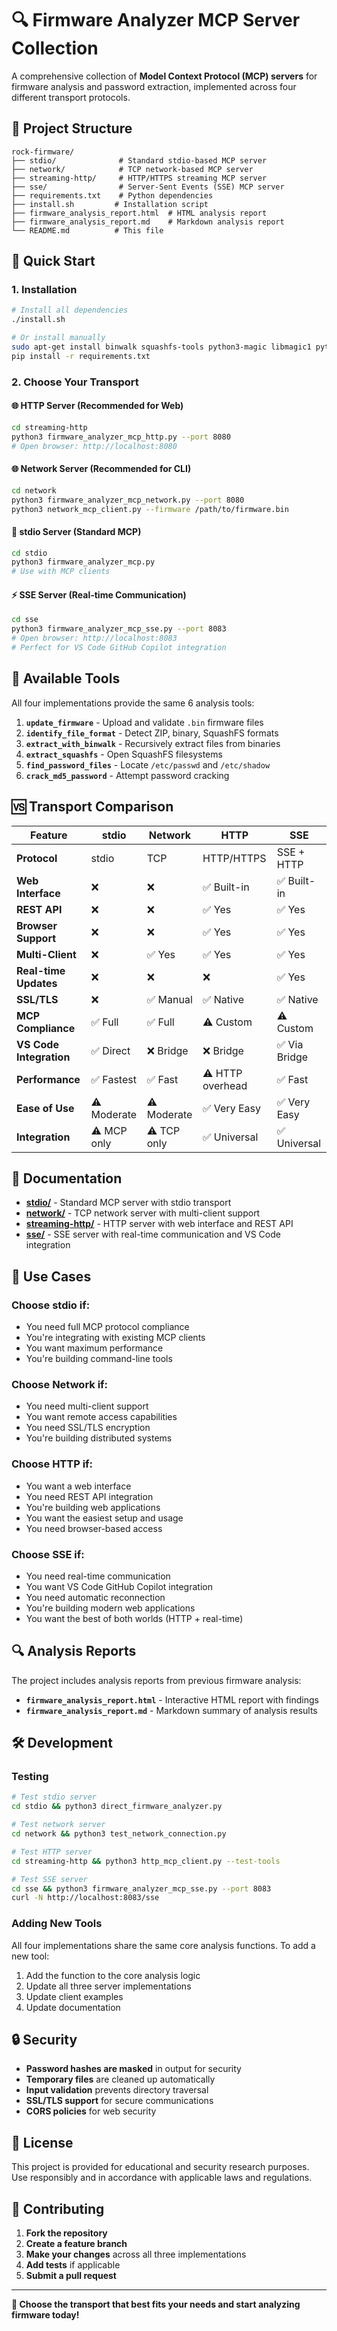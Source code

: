 # 🔍 Firmware Analyzer MCP Server Collection

A comprehensive collection of **Model Context Protocol (MCP) servers** for firmware analysis and password extraction, implemented across four different transport protocols.

## 📁 **Project Structure**

```
rock-firmware/
├── stdio/              # Standard stdio-based MCP server
├── network/            # TCP network-based MCP server  
├── streaming-http/     # HTTP/HTTPS streaming MCP server
├── sse/                # Server-Sent Events (SSE) MCP server
├── requirements.txt    # Python dependencies
├── install.sh         # Installation script
├── firmware_analysis_report.html  # HTML analysis report
├── firmware_analysis_report.md    # Markdown analysis report
└── README.md          # This file
```

## 🚀 **Quick Start**

### **1. Installation**
```bash
# Install all dependencies
./install.sh

# Or install manually
sudo apt-get install binwalk squashfs-tools python3-magic libmagic1 python3-aiohttp python3-aiohttp-cors
pip install -r requirements.txt
```

### **2. Choose Your Transport**

#### **🌐 HTTP Server (Recommended for Web)**
```bash
cd streaming-http
python3 firmware_analyzer_mcp_http.py --port 8080
# Open browser: http://localhost:8080
```

#### **🌐 Network Server (Recommended for CLI)**
```bash
cd network
python3 firmware_analyzer_mcp_network.py --port 8080
python3 network_mcp_client.py --firmware /path/to/firmware.bin
```

#### **📡 stdio Server (Standard MCP)**
```bash
cd stdio
python3 firmware_analyzer_mcp.py
# Use with MCP clients
```

#### **⚡ SSE Server (Real-time Communication)**
```bash
cd sse
python3 firmware_analyzer_mcp_sse.py --port 8083
# Open browser: http://localhost:8083
# Perfect for VS Code GitHub Copilot integration
```

## 🔧 **Available Tools**

All four implementations provide the same 6 analysis tools:

1. **`update_firmware`** - Upload and validate `.bin` firmware files
2. **`identify_file_format`** - Detect ZIP, binary, SquashFS formats
3. **`extract_with_binwalk`** - Recursively extract files from binaries
4. **`extract_squashfs`** - Open SquashFS filesystems
5. **`find_password_files`** - Locate `/etc/passwd` and `/etc/shadow`
6. **`crack_md5_password`** - Attempt password cracking

## 🆚 **Transport Comparison**

| Feature | stdio | Network | HTTP | SSE |
|---------|-------|---------|------|-----|
| **Protocol** | stdio | TCP | HTTP/HTTPS | SSE + HTTP |
| **Web Interface** | ❌ | ❌ | ✅ Built-in | ✅ Built-in |
| **REST API** | ❌ | ❌ | ✅ Yes | ✅ Yes |
| **Browser Support** | ❌ | ❌ | ✅ Yes | ✅ Yes |
| **Multi-Client** | ❌ | ✅ Yes | ✅ Yes | ✅ Yes |
| **Real-time Updates** | ❌ | ❌ | ❌ | ✅ Yes |
| **SSL/TLS** | ❌ | ✅ Manual | ✅ Native | ✅ Native |
| **MCP Compliance** | ✅ Full | ✅ Full | ⚠️ Custom | ⚠️ Custom |
| **VS Code Integration** | ✅ Direct | ❌ Bridge | ❌ Bridge | ✅ Via Bridge |
| **Performance** | ✅ Fastest | ✅ Fast | ⚠️ HTTP overhead | ✅ Fast |
| **Ease of Use** | ⚠️ Moderate | ⚠️ Moderate | ✅ Very Easy | ✅ Very Easy |
| **Integration** | ⚠️ MCP only | ⚠️ TCP only | ✅ Universal | ✅ Universal |

## 📖 **Documentation**

- **[stdio/](stdio/)** - Standard MCP server with stdio transport
- **[network/](network/)** - TCP network server with multi-client support
- **[streaming-http/](streaming-http/)** - HTTP server with web interface and REST API
- **[sse/](sse/)** - SSE server with real-time communication and VS Code integration

## 🎯 **Use Cases**

### **Choose stdio if:**
- You need full MCP protocol compliance
- You're integrating with existing MCP clients
- You want maximum performance
- You're building command-line tools

### **Choose Network if:**
- You need multi-client support
- You want remote access capabilities
- You need SSL/TLS encryption
- You're building distributed systems

### **Choose HTTP if:**
- You want a web interface
- You need REST API integration
- You're building web applications
- You want the easiest setup and usage
- You need browser-based access

### **Choose SSE if:**
- You need real-time communication
- You want VS Code GitHub Copilot integration
- You need automatic reconnection
- You're building modern web applications
- You want the best of both worlds (HTTP + real-time)

## 🔍 **Analysis Reports**

The project includes analysis reports from previous firmware analysis:

- **`firmware_analysis_report.html`** - Interactive HTML report with findings
- **`firmware_analysis_report.md`** - Markdown summary of analysis results

## 🛠️ **Development**

### **Testing**
```bash
# Test stdio server
cd stdio && python3 direct_firmware_analyzer.py

# Test network server
cd network && python3 test_network_connection.py

# Test HTTP server
cd streaming-http && python3 http_mcp_client.py --test-tools

# Test SSE server
cd sse && python3 firmware_analyzer_mcp_sse.py --port 8083
curl -N http://localhost:8083/sse
```

### **Adding New Tools**
All four implementations share the same core analysis functions. To add a new tool:

1. Add the function to the core analysis logic
2. Update all three server implementations
3. Update client examples
4. Update documentation

## 🔒 **Security**

- **Password hashes are masked** in output for security
- **Temporary files** are cleaned up automatically
- **Input validation** prevents directory traversal
- **SSL/TLS support** for secure communications
- **CORS policies** for web security

## 📄 **License**

This project is provided for educational and security research purposes. Use responsibly and in accordance with applicable laws and regulations.

## 🤝 **Contributing**

1. **Fork the repository**
2. **Create a feature branch**
3. **Make your changes** across all three implementations
4. **Add tests** if applicable
5. **Submit a pull request**

---

**🎉 Choose the transport that best fits your needs and start analyzing firmware today!** 